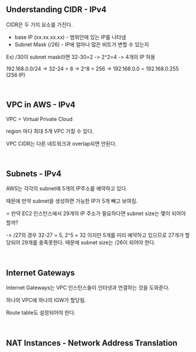## Understanding CIDR - IPv4

CIDR은 두 가지 요소를 가진다.

+ base IP (xx.xx.xx.xx) - 범위안에 있는 IP를 나타냄
+ Subnet Mask (/26) - IP에 얼마나 많은 비트가 변할 수 있는지

Ex) /30이 subnet mask라면 32-30=2 -> 2^2=4 -> 4개의 IP 허용

192.168.0.0/24 -> 32-24 = 8 -> 2^8 = 256  -> 192.168.0.0 ~ 192.168.0.255 (256 IP)



<br>



## VPC in AWS - IPv4

VPC = Virtual Private Cloud

region 마다 최대 5개 VPC 가질 수 있다.

VPC CIDR는 다른 네트워크과 overlap되면 안된다.



<br>



## Subnets - IPv4 

AWS는 각각의 subnet에 5개의 IP주소를 예약하고 있다.

때문에 만약 subnet을 생성하면 가능한 IP가 5개 빼고 보여짐.

⭐ 만약 EC2 인스턴스에서 29개의 IP 주소가 필요하다면 subnet size는 몇이 되어야 할까?

-> /27의 경우 32-27 = 5, 2^5 = 32 이지만 5개를 미리 예약하고 있으므로 27개가 할당되어 29개를 충족못한다. 때문에 subnet size는 /26이 되어야 한다.



<br>



## Internet Gateways

Internet Gateways는 VPC 인스턴스들이 인터넷과 연결하는 것을 도와준다.

하나의 VPC에 하나의 IGW가 할당됨.

Route table도 설정되어야 한다.



<br>

## NAT Instances - Network Address Translation





